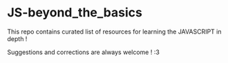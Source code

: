 # JS-beyond_the_basics
This repo contains curated list of resources  for learning the JAVASCRIPT in depth !

Suggestions and corrections are always welcome ! :3
